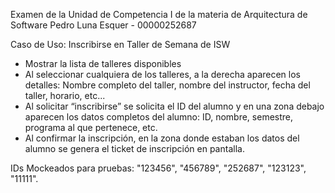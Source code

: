 Examen de la Unidad de Competencia I de la materia de Arquitectura de Software
Pedro Luna Esquer - 00000252687

Caso de Uso: Inscribirse en Taller de Semana de ISW
- Mostrar la lista de talleres disponibles
- Al seleccionar cualquiera de los talleres, a la derecha aparecen los detalles:
Nombre completo del taller, nombre del instructor, fecha del taller, horario,
etc...
- Al solicitar “inscribirse” se solicita el ID del alumno y en una zona debajo
aparecen los datos completos del alumno: ID, nombre, semestre, programa
al que pertenece, etc.
- Al confirmar la inscripción, en la zona donde estaban los datos del alumno
se genera el ticket de inscripción en pantalla.

IDs Mockeados para pruebas: "123456", "456789", "252687", "123123", "11111".
